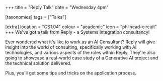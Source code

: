 +++
title = "Reply Talk"
date = "Wednesday 4pm"

[taxonomies]
tags = ["Talks"]

[extra]
location = "CS1.04"
colour = "academic"
icon = "ph-head-circuit"
+++
We've got a talk from Reply - a Systems Integration consultancy!

Ever wondered what it's like to work as an AI Consultant? Reply will give insight into the world of consulting, specifically working with AI technologies, and various aspects of the roles within Reply. They're also going to showcase a real-world case study of a Generative AI project and the technical solution delivered. 

Plus, you'll get some tips and tricks on the application process.